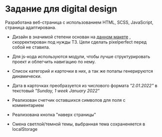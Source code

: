 # Задание для digital design

Разработана веб-страница с использованием HTML, SCSS, JavaScript, страница адаптирована.

- Дизайн в значимой степени основан на [данном макете](https://www.figma.com/file/T9fNIlcua3pIuuZuBoQPOQ/%D1%80%D0%B0%D1%81%D1%82%D0%B5%D0%BD%D0%B8%D1%8F-(Copy)?type=design&node-id=0-1&t=L5NtNoZyqPyGnQ2F-0) , скорректирован под нужды ТЗ. Цели сделать pixelperfect перед собой не ставила.

- Для js-кода используются модули, чтобы лучше структурировать проект и облегчить навигацию по нему.

- Список категорий и карточки в них, а так же попапы генерируются динамически.

- Дата в карточках преобразуется из числового формата _"2.01.2022"_ в текстовый _"Sunday, 1 week January 2022"_

- Реализован счетчик оставшихся символов для поля с комментарием

- Реализована кнопка "наверх страницы"

- Смена светлой/темной темы, выбранная тема сохраненяется в localStorage